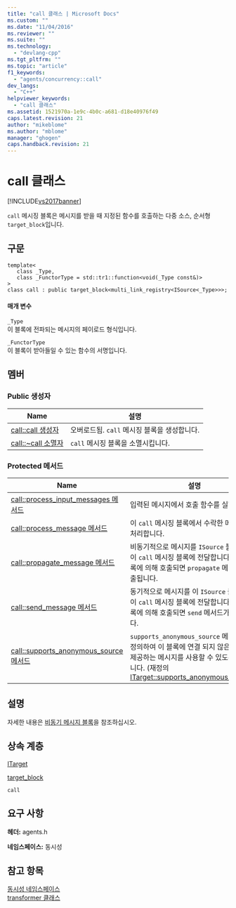 ```yaml
---
title: "call 클래스 | Microsoft Docs"
ms.custom: ""
ms.date: "11/04/2016"
ms.reviewer: ""
ms.suite: ""
ms.technology: 
  - "devlang-cpp"
ms.tgt_pltfrm: ""
ms.topic: "article"
f1_keywords: 
  - "agents/concurrency::call"
dev_langs: 
  - "C++"
helpviewer_keywords: 
  - "call 클래스"
ms.assetid: 1521970a-1e9c-4b0c-a681-d18e40976f49
caps.latest.revision: 21
author: "mikeblome"
ms.author: "mblome"
manager: "ghogen"
caps.handback.revision: 21
---
```

# call 클래스
[!INCLUDE[vs2017banner](../../../assembler/inline/includes/vs2017banner.md)]

`call` 메시징 블록은 메시지를 받을 때 지정된 함수를 호출하는 다중 소스, 순서형 `target_block`입니다.  
  
## 구문  
  
```  
template<  
   class _Type,  
   class _FunctorType = std::tr1::function<void(_Type const&)>  
>  
class call : public target_block<multi_link_registry<ISource<_Type>>>;  
```  
  
#### 매개 변수  
 `_Type`  
 이 블록에 전파되는 메시지의 페이로드 형식입니다.  
  
 `_FunctorType`  
 이 블록이 받아들일 수 있는 함수의 서명입니다.  
  
## 멤버  
  
### Public 생성자  
  
|Name|설명|  
|----------|--------|  
|[call::call 생성자](../Topic/call::call%20Constructor.md)|오버로드됨.  `call` 메시징 블록을 생성합니다.|  
|[call::~call 소멸자](../Topic/call::~call%20Destructor.md)|`call` 메시징 블록을 소멸시킵니다.|  
  
### Protected 메서드  
  
|Name|설명|  
|----------|--------|  
|[call::process\_input\_messages 메서드](../Topic/call::process_input_messages%20Method.md)|입력된 메시지에서 호출 함수를 실행합니다.|  
|[call::process\_message 메서드](../Topic/call::process_message%20Method.md)|이 `call` 메시징 블록에서 수락한 메시지를 처리합니다.|  
|[call::propagate\_message 메서드](../Topic/call::propagate_message%20Method.md)|비동기적으로 메시지를 `ISource` 블록에서 이 `call` 메시징 블록에 전달합니다.  소스 블록에 의해 호출되면 `propagate` 메서드가 호출됩니다.|  
|[call::send\_message 메서드](../Topic/call::send_message%20Method.md)|동기적으로 메시지를 이 `ISource` 블록에서 이 `call` 메시징 블록에 전달합니다.  소스 블록에 의해 호출되면 `send` 메서드가 호출됩니다.|  
|[call::supports\_anonymous\_source 메서드](../Topic/call::supports_anonymous_source%20Method.md)|`supports_anonymous_source`  메서드를 재정의하여 이 블록에 연결 되지 않은 소스에서 제공하는 메시지를 사용할 수 있도록 표시합니다. \(재정의  [ITarget::supports\_anonymous\_source](../Topic/ITarget::supports_anonymous_source%20Method.md).\)|  
  
## 설명  
 자세한 내용은 [비동기 메시지 블록](../../../parallel/concrt/asynchronous-message-blocks.md)을 참조하십시오.  
  
## 상속 계층  
 [ITarget](../../../parallel/concrt/reference/itarget-class.md)  
  
 [target\_block](../../../parallel/concrt/reference/target-block-class.md)  
  
 `call`  
  
## 요구 사항  
 **헤더:** agents.h  
  
 **네임스페이스:** 동시성  
  
## 참고 항목  
 [동시성 네임스페이스](../../../parallel/concrt/reference/concurrency-namespace.md)   
 [transformer 클래스](../../../parallel/concrt/reference/transformer-class.md)